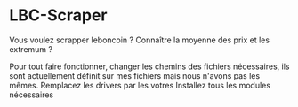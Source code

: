 # LBC-Scraper
Vous voulez scrapper leboncoin ? Connaître la moyenne des prix et les extremum ?

Pour tout faire fonctionner, changer les chemins des fichiers nécessaires, ils sont actuellement définit sur mes fichiers mais nous n'avons pas les mêmes.
Remplacez les drivers par les votres
Installez tous les modules nécessaires
